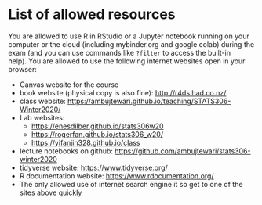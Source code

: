 # List of allowed resources

You are allowed to use R in RStudio or a Jupyter notebook running on your computer or the cloud (including mybinder.org and google colab) during the exam (and you can use commands like `?filter` to access the built-in help). You are allowed to use the following internet websites open in your browser:

- Canvas website for the course
- book website (physical copy is also fine): http://r4ds.had.co.nz/
- class website: https://ambujtewari.github.io/teaching/STATS306-Winter2020/
- Lab websites:
  - https://enesdilber.github.io/stats306w20
  - https://rogerfan.github.io/stats306_w20/
  - https://yifanjin328.github.io/class
- lecture notebooks on github: https://github.com/ambujtewari/stats306-winter2020
- tidyverse website: https://www.tidyverse.org/
- R documentation website: https://www.rdocumentation.org/
- The only allowed use of internet search engine it so get to one of the sites above quickly
